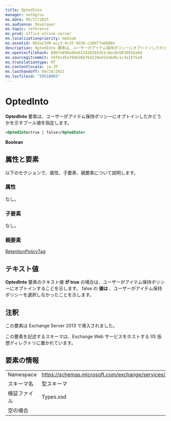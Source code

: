 ```yaml
---
title: OptedInto
manager: sethgros
ms.date: 09/17/2015
ms.audience: Developer
ms.topic: reference
ms.prod: office-online-server
ms.localizationpriority: medium
ms.assetid: 083a23d9-acc3-4c15-9d30-c20bf7e6808d
description: OptedInto 要素は、ユーザーがアイテム保持ポリシーにオプトインしたかどうかを示すブール値を指定します。
ms.openlocfilehash: 6dbfe898ad6eb3141b265d51c8ec0cb830916a9d
ms.sourcegitcommit: 54f6cd5a704b36b76d110ee53a6d6c1c3e15f5a9
ms.translationtype: MT
ms.contentlocale: ja-JP
ms.lasthandoff: 09/24/2021
ms.locfileid: "59518065"
---
```

# <a name="optedinto"></a>OptedInto

**OptedInto** 要素は、ユーザーがアイテム保持ポリシーにオプトインしたかどうかを示すブール値を指定します。 
  
```XML
<OptedInto>true | false</OptedInto>
```

 **Boolean**
## <a name="attributes-and-elements"></a>属性と要素

以下のセクションで、属性、子要素、親要素について説明します。
  
### <a name="attributes"></a>属性

なし。
  
### <a name="child-elements"></a>子要素

なし。
  
### <a name="parent-elements"></a>親要素

[RetentionPolicyTag](retentionpolicytag.md)
  
## <a name="text-value"></a>テキスト値

**OptedInto** 要素のテキスト値 **が true** の場合は、ユーザーがアイテム保持ポリシーにオプトインすることを示します。 false の **値は** 、ユーザーがアイテム保持ポリシーを選択しなかったことを示します。 
  
## <a name="remarks"></a>注釈

この要素は Exchange Server 2013 で導入されました。
  
この要素を記述するスキーマは、Exchange Web サービスをホストする IIS 仮想ディレクトリに置かれています。
  
## <a name="element-information"></a>要素の情報

|||
|:-----|:-----|
|Namespace  <br/> |https://schemas.microsoft.com/exchange/services/2006/types  <br/> |
|スキーマ名  <br/> |型スキーマ  <br/> |
|検証ファイル  <br/> |Types.xsd  <br/> |
|空の場合  <br/> ||
   

